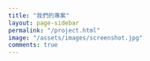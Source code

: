 ```yaml
---
title: "我們的專案"
layout: page-sidebar
permalink: "/project.html"
image: "/assets/images/screenshot.jpg"
comments: true
---
```


